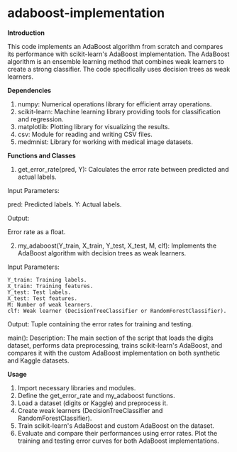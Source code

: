 # adaboost-implementation

**Introduction**

This code implements an AdaBoost algorithm from scratch and compares its performance with scikit-learn's AdaBoost implementation. The AdaBoost algorithm is an ensemble learning method that combines weak learners to create a strong classifier. The code specifically uses decision trees as weak learners.

**Dependencies**

1.  numpy: Numerical operations library for efficient array operations.
2.  scikit-learn: Machine learning library providing tools for classification and regression.
3.  matplotlib: Plotting library for visualizing the results.
4.  csv: Module for reading and writing CSV files.
5.  medmnist: Library for working with medical image datasets.

**Functions and Classes**

1. get_error_rate(pred, Y): Calculates the error rate between predicted and actual labels.

Input Parameters:

  pred: Predicted labels.
  Y: Actual labels.

Output:

  Error rate as a float.

2. my_adaboost(Y_train, X_train, Y_test, X_test, M, clf): Implements the AdaBoost algorithm with decision trees as weak learners.

Input Parameters:

    Y_train: Training labels.
    X_train: Training features.
    Y_test: Test labels.
    X_test: Test features.
    M: Number of weak learners.
    clf: Weak learner (DecisionTreeClassifier or RandomForestClassifier).

Output: Tuple containing the error rates for training and testing.

main(): Description: The main section of the script that loads the digits dataset, performs data preprocessing, trains scikit-learn's AdaBoost, and compares it with the custom AdaBoost implementation on both synthetic and Kaggle datasets.

**Usage**
1.  Import necessary libraries and modules.
2.  Define the get_error_rate and my_adaboost functions.
3.  Load a dataset (digits or Kaggle) and preprocess it.
4.  Create weak learners (DecisionTreeClassifier and RandomForestClassifier).
5.  Train scikit-learn's AdaBoost and custom AdaBoost on the dataset.
6.  Evaluate and compare their performances using error rates.
Plot the training and testing error curves for both AdaBoost implementations.
